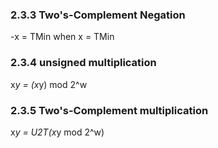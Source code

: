 ### 2.3.3 Two's-Complement Negation
-x = TMin when x = TMin

### 2.3.4 unsigned multiplication
x*y = (x*y) mod 2^w

### 2.3.5 Two's-Complement multiplication
x*y = U2T(x*y mod 2^w)

